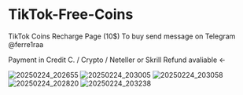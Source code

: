 # TikTok-Free-Coins


TikTok Coins Recharge Page (10$) 
To buy send message on Telegram @ferre1raa 

Payment in Credit C. / Crypto / Neteller or Skrill
Refund avaliable <-

![20250224_202655](https://github.com/user-attachments/assets/1f78cb28-3f57-4382-8a64-a56a613d5276)
![20250224_203005](https://github.com/user-attachments/assets/108e8d43-16b1-45a1-a1e1-1cfcd1b2e7de)
![20250224_203058](https://github.com/user-attachments/assets/7af41d8b-f19f-4abb-a51e-9c548ce8e9d4)
![20250224_202820](https://github.com/user-attachments/assets/a4ef127e-175a-4f64-8570-a3eacd944770)
![20250224_203238](https://github.com/user-attachments/assets/f8897dd3-3716-477a-9807-36e63f5ae5b4)



